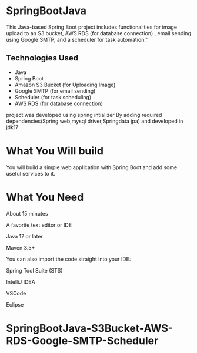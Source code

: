 # SpringBootJava
This Java-based Spring Boot project includes functionalities for image upload to an S3 bucket, AWS RDS (for database connection) , email sending using Google SMTP, and a scheduler for task automation."
## Technologies Used

- Java
- Spring Boot
- Amazon S3 Bucket (for Uploading Image)
- Google SMTP (for email sending)
- Scheduler (for task scheduling)
- AWS RDS (for database connection)


project was developed using spring intializer By adding required dependencies(Spring web,mysql driver,Springdata jpa)
and developed in jdk17 

# What You Will build
You will build a simple web application with Spring Boot and add some useful services to it.

# What You Need
About 15 minutes

A favorite text editor or IDE

Java 17 or later

Maven 3.5+

You can also import the code straight into your IDE:

Spring Tool Suite (STS)

IntelliJ IDEA

VSCode

Eclipse


# SpringBootJava-S3Bucket-AWS-RDS-Google-SMTP-Scheduler
